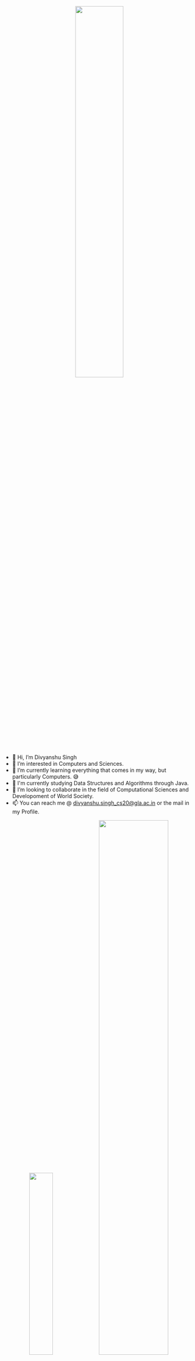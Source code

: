 <p align="center" width="100%">
  <img width="50%" src="https://github-readme-stats.vercel.app/api?username=Divyanshu050303&show_icons=true&theme=aura">
</p>

- 👋 Hi, I’m Divyanshu Singh
- 👀 I’m interested in Computers and Sciences.
- 🌱 I’m currently learning everything that comes in my way, but particularly Computers. 😅
- 🏫 I'm currently studying Data Structures and Algorithms through Java.
- 💞️ I’m looking to collaborate in the field of Computational Sciences and Developoment of World Society.
- 📫 You can reach me @ divyanshu.singh_cs20@gla.ac.in or the mail in my Profile.

<!-- ![Krishna's Top Languages](https://github-readme-stats.vercel.app/api/top-langs/?username=Divyanshu050303) -->

<p align="center" width="100%">
  <img width="35%" src="https://github-readme-stats.vercel.app/api/top-langs/?username=Divyanshu050303&theme=aura">
  <img width="60%" src="https://github-readme-streak-stats.herokuapp.com?user=Divyanshu050303&theme=holi-theme&date_format=M%20j%5B%2C%20Y%5D&sideNums=A177FE&currStreakNum=A177FE&sideLabels=61FEC9&currStreakLabel=61FEC9&background=15141B&ring=61FEC9&fire=DD2727&stroke=DD5ACF&border=E4E2E2">
</p>
